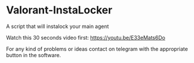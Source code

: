# Valorant-InstaLocker
A script that will instalock your main agent

Watch this 30 seconds video first: https://youtu.be/E33eMats6Do

For any kind of problems or ideas contact on telegram with the appropriate button in the software.
